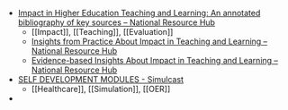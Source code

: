 - [Impact in Higher Education Teaching and Learning: An annotated bibliography of key sources – National Resource Hub](https://hub.teachingandlearning.ie/resource/impact-in-higher-education-teaching-and-learning-an-annotated-bibliography-of-key-sources/)
	- [[Impact]], [[Teaching]], [[Evaluation]]
	- [Insights from Practice About Impact in Teaching and Learning – National Resource Hub](https://hub.teachingandlearning.ie/resource/insights-from-practice-about-impact-in-teaching-and-learning/)
	- [Evidence-based Insights About Impact in Teaching and Learning – National Resource Hub](https://hub.teachingandlearning.ie/resource/evidence-based-insights-about-impact-in-teaching-and-learning/)
- [SELF DEVELOPMENT MODULES - Simulcast](https://simulationpodcast.com/self-development-modules/)
	- [[Healthcare]], [[Simulation]], [[OER]]
-